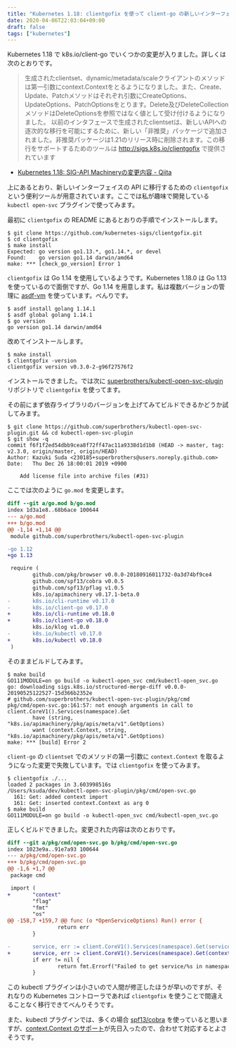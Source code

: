 ```yaml
---
title: "Kubernetes 1.18: clientgofix を使って client-go の新しいインターフェイスに移行する"
date: 2020-04-06T22:03:04+09:00
draft: false
tags: ["kubernetes"]
---
```


Kubernetes 1.18 で k8s.io/client-go でいくつかの変更が入りました。詳しくは次のとおりです。

> 生成されたclientset、dynamic/metadata/scaleクライアントのメソッドは第一引数にcontext.Contextをとるようになりました。また、Create、Update、Patchメソッドはそれぞれ引数にCreateOptions、UpdateOptions、PatchOptionsをとります。Delete及びDeleteCollectionメソッドはDeleteOptionsを参照ではなく値として受け付けるようになりました。
> 以前のインタフェースで生成されたclientsetは、新しいAPIへの逐次的な移行を可能にするために、新しい「非推奨」パッケージで追加されました。非推奨パッケージは1.21のリリース時に削除されます。この移行をサポートするためのツールは http://sigs.k8s.io/clientgofix で提供されています

- [Kubernetes 1\.18: SIG\-API Machineryの変更内容 \- Qiita](https://qiita.com/Ladicle/items/bbe2a62aba85d083283d)

上にあるとおり、新しいインターフェイスの API に移行するための `clientgofix` という便利ツールが用意されています。ここでは私が趣味で開発している `kubectl open-svc` プラグインで使ってみます。

最初に `clientgofix` の README にあるとおりの手順でインストールします。

```
$ git clone https://github.com/kubernetes-sigs/clientgofix.git
$ cd clientgofix
$ make install
Expected: go version go1.13.*, go1.14.*, or devel
Found:    go version go1.14 darwin/amd64
make: *** [check_go_version] Error 1
```

`clientgofix` は Go 1.14 を使用しているようです。Kubernetes 1.18.0 は Go 1.13 を使っているので面倒ですが、Go 1.14 を用意します。私は複数バージョンの管理に [asdf-vm](https://asdf-vm.com/) を使っています。べんりです。

```
$ asdf install golang 1.14.1
$ asdf global golang 1.14.1
$ go version
go version go1.14 darwin/amd64
```

改めてインストールします。

```
$ make install
$ clientgofix -version
clientgofix version v0.3.0-2-g96f27576f2
```

インストールできました。では次に [superbrothers/kubectl-open-svc-plugin](https://github.com/superbrothers/kubectl-open-svc-plugin) リポジトリで `clientgofix` を使ってます。

その前にまず依存ライブラリのバージョンを上げてみてビルドできるかどうか試してみます。

```
$ git clone https://github.com/superbrothers/kubectl-open-svc-plugin.git && cd kubectl-open-svc-plugin
$ git show -q
commit f6f1f2ed54dbb9cea8f72ff47ac11a9338d1d1b8 (HEAD -> master, tag: v2.3.0, origin/master, origin/HEAD)
Author: Kazuki Suda <230185+superbrothers@users.noreply.github.com>
Date:   Thu Dec 26 18:00:01 2019 +0900

    Add license file into archive files (#31)
```

ここでは次のように `go.mod` を変更します。

```diff
diff --git a/go.mod b/go.mod
index 1d3a1e8..68b6ace 100644
--- a/go.mod
+++ b/go.mod
@@ -1,14 +1,14 @@
 module github.com/superbrothers/kubectl-open-svc-plugin

-go 1.12
+go 1.13

 require (
        github.com/pkg/browser v0.0.0-20180916011732-0a3d74bf9ce4
        github.com/spf13/cobra v0.0.5
        github.com/spf13/pflag v1.0.5
        k8s.io/apimachinery v0.17.1-beta.0
-       k8s.io/cli-runtime v0.17.0
-       k8s.io/client-go v0.17.0
+       k8s.io/cli-runtime v0.18.0
+       k8s.io/client-go v0.18.0
        k8s.io/klog v1.0.0
-       k8s.io/kubectl v0.17.0
+       k8s.io/kubectl v0.18.0
 )
```

そのままビルドしてみます。

```
$ make build
GO111MODULE=on go build -o kubectl-open_svc cmd/kubectl-open_svc.go
go: downloading sigs.k8s.io/structured-merge-diff v0.0.0-20190525122527-15d366b2352e
# github.com/superbrothers/kubectl-open-svc-plugin/pkg/cmd
pkg/cmd/open-svc.go:161:57: not enough arguments in call to client.CoreV1().Services(namespace).Get
        have (string, "k8s.io/apimachinery/pkg/apis/meta/v1".GetOptions)
        want (context.Context, string, "k8s.io/apimachinery/pkg/apis/meta/v1".GetOptions)
make: *** [build] Error 2
```

`client-go` の `clientset` でのメソッドの第一引数に `context.Context` を取るようになった変更で失敗しています。では `clientgofix` を使ってみます。

```
$ clientgofix ./...
loaded 2 packages in 3.603998516s
/Users/ksuda/dev/kubectl-open-svc-plugin/pkg/cmd/open-svc.go
  161: Get: added context import
  161: Get: inserted context.Context as arg 0
$ make build
GO111MODULE=on go build -o kubectl-open_svc cmd/kubectl-open_svc.go
```

正しくビルドできました。変更された内容は次のとおりです。

```diff
diff --git a/pkg/cmd/open-svc.go b/pkg/cmd/open-svc.go
index 1023e9a..91e7a93 100644
--- a/pkg/cmd/open-svc.go
+++ b/pkg/cmd/open-svc.go
@@ -1,6 +1,7 @@
 package cmd

 import (
+       "context"
        "flag"
        "fmt"
        "os"
@@ -158,7 +159,7 @@ func (o *OpenServiceOptions) Run() error {
                return err
        }

-       service, err := client.CoreV1().Services(namespace).Get(serviceName, metav1.GetOptions{})
+       service, err := client.CoreV1().Services(namespace).Get(context.TODO(), serviceName, metav1.GetOptions{})
        if err != nil {
                return fmt.Errorf("Failed to get service/%s in namespace/%s: %v\n", serviceName, namespace, err)
        } 
```

この kubectl プラグインは小さいので人間が修正したほうが早いのですが、それなりの Kubernetes コントローラであれば `clientgofix` を使うことで間違えることなく移行できてべんりそうです。

また、kubectl プラグインでは、多くの場合 [spf13/cobra](https://github.com/spf13/cobra) を使っていると思いますが、[context.Context のサポート](https://github.com/spf13/cobra/pull/893)が先日入ったので、合わせて対応するとよさそうです。

